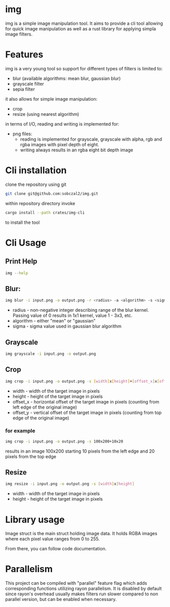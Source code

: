 # img

img is a simple image manipulation tool.
It aims to provide a cli tool allowing for quick image manipulation
as well as a rust library for applying simpla image filters.

# Features

img is a very young tool so support for different types of filters is limited to:

- blur (available algorithms: mean blur, gaussian blur)
- grayscale filter
- sepia filter

it also allows for simple image manipulation:

- crop
- resize (using nearest algorithm)

in terms of I/O, reading and writing is implemented for:

- png files:
  - reading is implemented for grayscale, grayscale with alpha, rgb and rgba images with pixel depth of eight.
  - writing always results in an rgba eight bit depth image

# Cli installation

clone the repository using git

```bash
git clone git@github.com:sobczal2/img.git

```

within repository directory invoke

```bash
cargo install --path crates/img-cli

```

to install the tool

# Cli Usage

## Print Help

```bash
img --help
```

## Blur:

```bash
img blur -i input.png -o output.png -r <radius> -a <algorithm> -s <sigma>
```

- radius - non-negative integer describing range of the
  blur kernel. Passing value of 0 results in 1x1 kernel, value 1 - 3x3, etc.
- algorithm - either "mean" or "gaussian"
- sigma - sigma value used in gaussian blur algorithm

## Grayscale

```bash
img grayscale -i input.png -o output.png
```

## Crop

```bash
img crop -i input.png -o output.png -s [width]x[height]+[offset_x]x[offset_y]
```

- width - width of the target image in pixels
- height - height of the target image in pixels
- offset_x - horizontal offset of the target image in pixels (counting from left edge of the original image)
- offset_y - vertical offset of the target image in pixels (counting from top edge of the original image)

### for example

```bash
img crop -i input.png -o output.png -s 100x200+10x20
```

results in an image 100x200 starting 10 pixels from the left edge and 20 pixels from the top edge

## Resize

```bash
img resize -i input.png -o output.png -s [width]x[height]
```

- width - width of the target image in pixels
- height - height of the target image in pixels

# Library usage

Image struct is the main struct holding image data. It holds RGBA images where each pixel value ranges from 0 to 255.

From there, you can follow code documentation.

# Parallelism

This project can be compiled with "parallel" feature flag which adds corresponding functions utilizing rayon parallelism.
It is disabled by default since rayon's overhead usually makes filters run slower compared to non parallel version, but can be
enabled when necessary.
